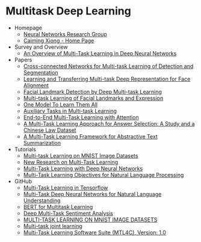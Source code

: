 # Multitask Deep Learning
* Homepage
  * [Neural Networks Research Group](http://nn.cs.utexas.edu/index.php)
  * [Caiming Xiong - Home Page](http://www.stat.ucla.edu/~caiming/)
* Survey and Overview
  * [An Overview of Multi-Task Learning in Deep Neural Networks](https://arxiv.org/abs/1706.05098)
* Papers
  * [Cross-connected Networks for Multi-task Learning of Detection and Segmentation](https://arxiv.org/abs/1805.05569)
  * [Learning and Transferring Multi-task Deep Representation for Face Alignment](https://arxiv.org/abs/1408.3967)
  * [Facial Landmark Detection by Deep Multi-task Learning](http://mmlab.ie.cuhk.edu.hk/projects/TCDCN.html)
  * [Multi-task Learning of Facial Landmarks and Expression](https://ieeexplore.ieee.org/document/6816830)
  * [One Model To Learn Them All](https://arxiv.org/abs/1706.05137)
  * [Auxiliary Tasks in Multi-task Learning](https://arxiv.org/abs/1805.06334)
  * [End-to-End Multi-Task Learning with Attention](https://arxiv.org/abs/1803.10704)
  * [A Multi-Task Learning Approach for Answer Selection: A Study and a Chinese Law Dataset](https://aaai.org/ojs/index.php/AAAI/article/view/5104)
  * [A Multi-Task Learning Framework for Abstractive Text Summarization](https://aaai.org/ojs/index.php/AAAI/article/view/5130)
* Tutorials
  * [Multi-task Learning on MNIST Image Datasets](https://openreview.net/forum?id=S1PWi_lC-)
  * [New Research on Multi-Task Learning](https://blog.fastforwardlabs.com/2018/07/24/ff08-launch.html)
  * [Multi-Task Learning with Deep Neural Networks](https://medium.com/@kajalgupta/multi-task-learning-with-deep-neural-networks-7544f8b7b4e3)
  * [Multi-Task Learning Objectives for Natural Language Processing](http://ruder.io/multi-task-learning-nlp/)
* GitHub
  * [Multi-Task Learning in Tensorflow](https://jg8610.github.io/Multi-Task/)
  * [Multi-Task Deep Neural Networks for Natural Language Understanding](https://github.com/namisan/mt-dnn)
  * [BERT for Multitask Learning](https://github.com/JayYip/bert-multitask-learning)
  * [Deep Multi-Task Sentiment Analysis](https://github.com/polaroidz/multitask_sentiment_analysis)
  * [MULTI-TASK LEARNING ON MNIST IMAGE DATASETS](https://github.com/pochih/MNIST-multitask)
  * [Multi-task joint learning](https://github.com/ksingla025/MultiTask)
  * [Multi-Task Learning Software Suite (MTL4C), Version: 1.0](https://github.com/LLNL/MTL-suite)
